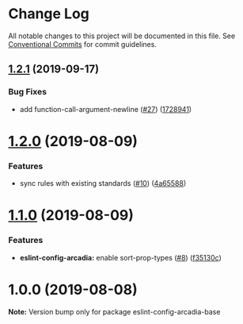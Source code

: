 # Change Log

All notable changes to this project will be documented in this file.
See [Conventional Commits](https://conventionalcommits.org) for commit guidelines.

## [1.2.1](https://github.com/salesmessage/javascript/compare/eslint-config-arcadia-base@1.2.0...eslint-config-arcadia-base@1.2.1) (2019-09-17)


### Bug Fixes

* add function-call-argument-newline ([#27](https://github.com/salesmessage/javascript/issues/27)) ([1728941](https://github.com/salesmessage/javascript/commit/1728941))





# [1.2.0](https://github.com/salesmessage/javascript/compare/eslint-config-arcadia-base@1.1.0...eslint-config-arcadia-base@1.2.0) (2019-08-09)


### Features

* sync rules with existing standards ([#10](https://github.com/salesmessage/javascript/issues/10)) ([4a65588](https://github.com/salesmessage/javascript/commit/4a65588))





# [1.1.0](https://github.com/salesmessage/javascript/compare/eslint-config-arcadia-base@1.0.0...eslint-config-arcadia-base@1.1.0) (2019-08-09)


### Features

* **eslint-config-arcadia:** enable sort-prop-types ([#8](https://github.com/salesmessage/javascript/issues/8)) ([f35130c](https://github.com/salesmessage/javascript/commit/f35130c))





# 1.0.0 (2019-08-08)

**Note:** Version bump only for package eslint-config-arcadia-base
